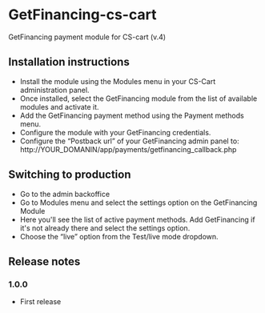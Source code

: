 GetFinancing-cs-cart
================

GetFinancing payment module for CS-cart (v.4)

## Installation instructions

- Install the module using the Modules menu in your CS-Cart administration panel.
- Once installed, select the GetFinancing module from the list of available modules and activate it.
- Add the GetFinancing payment method using the Payment methods menu.
- Configure the module with your GetFinancing credentials.
- Configure the “Postback url” of your GetFinancing admin panel to: http://YOUR_DOMANIN/app/payments/getfinancing_callback.php

## Switching to production

 - Go to the admin backoffice
 - Go to Modules menu and select the settings option on the GetFinancing Module
 - Here you'll see the list of active payment methods. Add GetFinancing if it's not already there and select the settings option.
 - Choose the “live” option from the Test/live mode dropdown.

## Release notes

### 1.0.0

- First release
